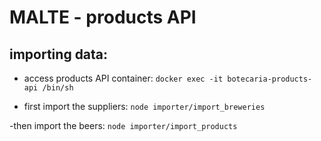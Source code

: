 # MALTE - products API

## importing data:
- access products API container:
`docker exec -it botecaria-products-api /bin/sh`

- first import the suppliers:
`node importer/import_breweries`

-then import the  beers:
`node importer/import_products`






